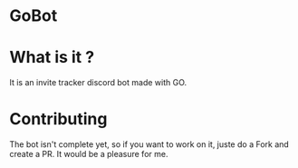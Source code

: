 # GoBot

# What is it ?

It is an invite tracker discord bot made with GO.

# Contributing

The bot isn't complete yet, so if you want to work on it, juste do a Fork and create a PR. It would be a pleasure for me.